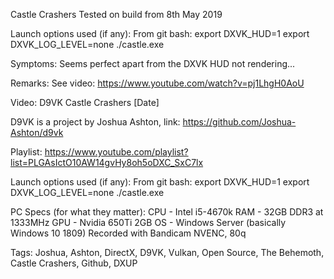 Castle Crashers
Tested on build from 8th May 2019

Launch options used (if any):
From git bash:
export DXVK_HUD=1
export DXVK_LOG_LEVEL=none
./castle.exe

Symptoms:
Seems perfect apart from the DXVK HUD not rendering...

Remarks:
See video:
https://www.youtube.com/watch?v=pj1LhgH0AoU


Video:
D9VK Castle Crashers [Date]

D9VK is a project by Joshua Ashton, link:
https://github.com/Joshua-Ashton/d9vk

Playlist:
https://www.youtube.com/playlist?list=PLGAsIctO10AW14gvHy8oh5oDXC_SxC7lx

Launch options used (if any):
From git bash:
export DXVK_HUD=1
export DXVK_LOG_LEVEL=none
./castle.exe


PC Specs (for what they matter):
CPU - Intel i5-4670k
RAM - 32GB DDR3 at 1333MHz
GPU - Nvidia 650Ti 2GB
OS - Windows Server (basically Windows 10 1809)
Recorded with Bandicam NVENC, 80q

Tags:
Joshua, Ashton, DirectX, D9VK, Vulkan, Open Source, The Behemoth, Castle Crashers, Github, DXUP
